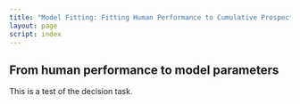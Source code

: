 ```yaml
---
title: "Model Fitting: Fitting Human Performance to Cumulative Prospect Theory"
layout: page
script: index
---
```


## From human performance to model parameters

This is a test of the decision task.

<cpt-example-human>
  <decision-control trials="10" run pause reset></decision-control>
  <decision-task trials="10"></decision-task>
  <decision-response interactive trial feedback="outcome" payoff="both"></decision-response>
  <decision-space point="rest"></decision-space>
<!--
  <cpt-probability interactive line="first" point="first"></cpt-probability>
  <cpt-value interactive line="first" point="all"></cpt-value>
  <cpt-calculation numeric interactive></cpt-calculation>
  <cpt-space></cpt-space>
 -->
</cpt-example-human>
